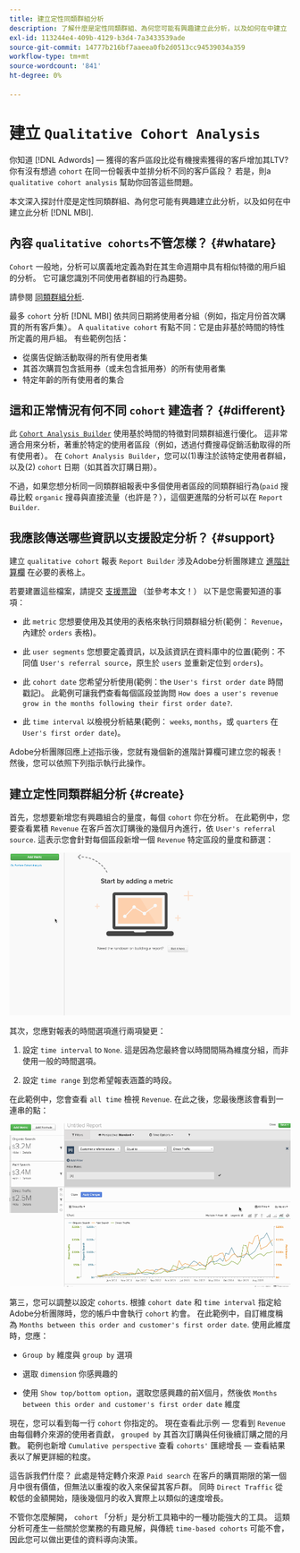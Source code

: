 ```yaml
---
title: 建立定性同類群組分析
description: 了解什麼是定性同類群組、為何您可能有興趣建立此分析，以及如何在中建立 [!DNL MBI].
exl-id: 113244e4-409b-4129-b3d4-7a3433539ade
source-git-commit: 14777b216bf7aaeea0fb2d0513cc94539034a359
workflow-type: tm+mt
source-wordcount: '841'
ht-degree: 0%

---
```


# 建立 `Qualitative Cohort Analysis`

你知道 [!DNL Adwords] — 獲得的客戶區段比從有機搜索獲得的客戶增加其LTV? 你有沒有想過 `cohort` 在同一份報表中並排分析不同的客戶區段？ 若是，則a `qualitative cohort analysis` 幫助你回答這些問題。

本文深入探討什麼是定性同類群組、為何您可能有興趣建立此分析，以及如何在中建立此分析 [!DNL MBI].

## 內容 `qualitative cohorts`不管怎樣？ {#whatare}

`Cohort` 一般地，分析可以廣義地定義為對在其生命週期中具有相似特徵的用戶組的分析。 它可讓您識別不同使用者群組的行為趨勢。

請參閱 [同類群組分析](https://www.cohortanalysis.com/).

最多 `cohort` 分析 [!DNL MBI] 依共同日期將使用者分組（例如，指定月份首次購買的所有客戶集）。 A `qualitative cohort` 有點不同：它是由非基於時間的特性所定義的用戶組。 有些範例包括：

* 從廣告促銷活動取得的所有使用者集
* 其首次購買包含抵用券（或未包含抵用券）的所有使用者集
* 特定年齡的所有使用者的集合

## 這和正常情況有何不同 `cohort` 建造者？ {#different}

此 [`Cohort Analysis Builder`](../dev-reports/cohort-rpt-bldr.md) 使用基於時間的特徵對同類群組進行優化。 這非常適合用來分析，著重於特定的使用者區段（例如，透過付費搜尋促銷活動取得的所有使用者）。 在 `Cohort Analysis Builder`，您可以(1)專注於該特定使用者群組，以及(2) `cohort` 日期（如其首次訂購日期）。

不過，如果您想分析同一同類群組報表中多個使用者區段的同類群組行為(`paid` 搜尋比較 `organic` 搜尋與直接流量（也許是？），這個更進階的分析可以在 `Report Builder`.

## 我應該傳送哪些資訊以支援設定分析？ {#support}

建立 `qualitative cohort` 報表 `Report Builder` 涉及Adobe分析團隊建立 [進階計算欄](../data-warehouse-mgr/creating-calculated-columns.md) 在必要的表格上。

若要建置這些檔案，請提交 [支援票證](https://experienceleague.adobe.com/docs/commerce-knowledge-base/kb/troubleshooting/miscellaneous/mbi-service-policies.html?lang=en) （並參考本文！） 以下是您需要知道的事項：

* 此 `metric` 您想要使用及其使用的表格來執行同類群組分析(範例： `Revenue`，內建於 `orders` 表格)。

* 此 `user segments` 您想要定義資訊，以及該資訊在資料庫中的位置(範例：不同值 `User's referral source`，原生於 `users` 並重新定位到 `orders`)。

* 此 `cohort date` 您希望分析使用(範例：the `User's first order date` 時間戳記)。 此範例可讓我們查看每個區段並詢問 `How does a user's revenue grow in the months following their first order date?`.

* 此 `time interval` 以檢視分析結果(範例： `weeks`, `months`，或 `quarters` 在 `User's first order date`)。

Adobe分析團隊回應上述指示後，您就有幾個新的進階計算欄可建立您的報表！ 然後，您可以依照下列指示執行此操作。

## 建立定性同類群組分析 {#create}

首先，您想要新增您有興趣組合的量度，每個 `cohort` 你在分析。 在此範例中，您要查看累積 `Revenue` 在客戶首次訂購後的幾個月內進行，依 `User's referral source`. 這表示您會針對每個區段新增一個 `Revenue` 特定區段的量度和篩選：

![](../../assets/qualcohort1.gif)

其次，您應對報表的時間選項進行兩項變更：

1. 設定 `time interval` to `None`. 這是因為您最終會以時間間隔為維度分組，而非使用一般的時間選項。

1. 設定 `time range` 到您希望報表涵蓋的時段。

在此範例中，您會查看 `all time` 檢視 `Revenue`. 在此之後，您最後應該會看到一連串的點：

![](../../assets/qualcohort2.gif)

第三，您可以調整以設定 `cohorts`. 根據 `cohort date` 和 `time interval` 指定給Adobe分析團隊時，您的帳戶中會執行 `cohort` 約會。 在此範例中，自訂維度稱為 `Months between this order and customer's first order date`. 使用此維度時，您應：

* `Group by` 維度與 `group by` 選項

* 選取 `dimension` 你感興趣的

* 使用 `Show top/bottom option`，選取您感興趣的前X個月，然後依 `Months between this order and customer's first order date` 維度

現在，您可以看到每一行 `cohort` 你指定的。 現在查看此示例 — 您看到 `Revenue` 由每個轉介來源的使用者貢獻， `grouped by` 其首次訂購與任何後續訂購之間的月數。 範例也新增 `Cumulative perspective` 查看 `cohorts'` 匯總增長 — 查看結果表以了解更詳細的粒度。

這告訴我們什麼？ 此處是特定轉介來源 `Paid search` 在客戶的購買期限的第一個月中很有價值，但無法以重複的收入來保留其客戶群。 同時 `Direct Traffic` 從較低的金額開始，隨後幾個月的收入實際上以類似的速度增長。

不管你怎麼解開， `cohort` 「分析」是分析工具箱中的一種功能強大的工具。 這類分析可產生一些關於您業務的有趣見解，與傳統 `time-based cohorts` 可能不會，因此您可以做出更佳的資料導向決策。
